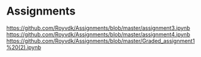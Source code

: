 # Assignments

https://github.com/Royvdk/Assignments/blob/master/assignment3.ipynb
https://github.com/Royvdk/Assignments/blob/master/assignment4.ipynb
https://github.com/Royvdk/Assignments/blob/master/Graded_assignment1%20(2).ipynb
